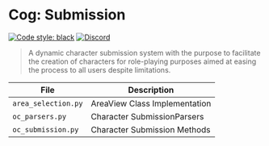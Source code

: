 # Cog: Submission

[![Code style: black](https://img.shields.io/badge/code%20style-black-000000.svg?style=for-the-badge)](https://github.com/psf/black)
[![Discord](https://img.shields.io/discord/719343092963999804?color=%235865F2&label=Server&logo=discord&logoColor=white&style=for-the-badge)](https://discord.gg/CENcTvnarE)

> A dynamic character submission system with the purpose to facilitate the creation of characters for role-playing purposes aimed at easing the process to all users despite limitations.

| File                | Description                   |
| ------------------- | ----------------------------- |
| `area_selection.py` | AreaView Class Implementation |
| `oc_parsers.py`     | Character SubmissionParsers   |
| `oc_submission.py`  | Character Submission Methods  |
